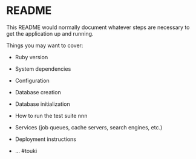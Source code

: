# README

This README would normally document whatever steps are necessary to get the
application up and running.

Things you may want to cover:

* Ruby version

* System dependencies

* Configuration

* Database creation

* Database initialization

* How to run the test suite
nnn
* Services (job queues, cache servers, search engines, etc.)

* Deployment instructions

* ...
#touki

